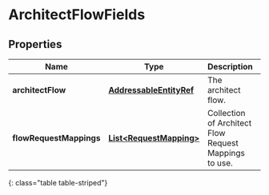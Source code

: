 # ArchitectFlowFields


## Properties

| Name | Type | Description | Notes |
| ------------ | ------------- | ------------- | ------------- |
| **architectFlow** | [**AddressableEntityRef**](AddressableEntityRef) | The architect flow. |  [optional] |
| **flowRequestMappings** | [**List&lt;RequestMapping&gt;**](RequestMapping) | Collection of Architect Flow Request Mappings to use. |  [optional] |
{: class="table table-striped"}



